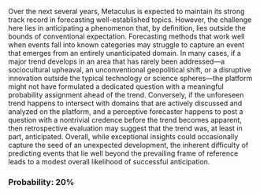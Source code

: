Over the next several years, Metaculus is expected to maintain its strong track record in forecasting well-established topics. However, the challenge here lies in anticipating a phenomenon that, by definition, lies outside the bounds of conventional expectation. Forecasting methods that work well when events fall into known categories may struggle to capture an event that emerges from an entirely unanticipated domain. In many cases, if a major trend develops in an area that has rarely been addressed—a sociocultural upheaval, an unconventional geopolitical shift, or a disruptive innovation outside the typical technology or science spheres—the platform might not have formulated a dedicated question with a meaningful probability assignment ahead of the trend. Conversely, if the unforeseen trend happens to intersect with domains that are actively discussed and analyzed on the platform, and a perceptive forecaster happens to post a question with a nontrivial credence before the trend becomes apparent, then retrospective evaluation may suggest that the trend was, at least in part, anticipated. Overall, while exceptional insights could occasionally capture the seed of an unexpected development, the inherent difficulty of predicting events that lie well beyond the prevailing frame of reference leads to a modest overall likelihood of successful anticipation.

### Probability: 20%